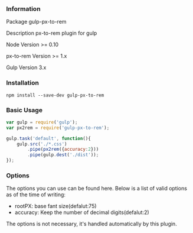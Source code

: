 ### Information
Package	gulp-px-to-rem  

Description	px-to-rem plugin for gulp  

Node Version	>= 0.10  

px-to-rem Version	>= 1.x  

Gulp Version	3.x

### Installation
```shell
npm install --save-dev gulp-px-to-rem
```
### Basic Usage
```js
var gulp = require('gulp');
var px2rem = require('gulp-px-to-rem');

gulp.task('default', function(){
    gulp.src('./*.css')
        .pipe(px2rem({accuracy:2}))
        .pipe(gulp.dest('./dist'));
});

```

### Options
The options you can use can be found here. Below is a list of valid options as of the time of writing:  
* rootPX: base fant size(defalut:75)
* accuracy: Keep the number of decimal digits(defalut:2)

The options is not necessary, it's handled automatically by this plugin. 





